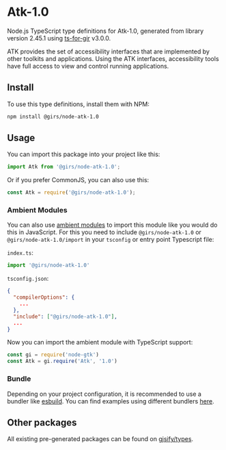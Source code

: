 
# Atk-1.0

Node.js TypeScript type definitions for Atk-1.0, generated from library version 2.45.1 using [ts-for-gir](https://github.com/gjsify/ts-for-gir) v3.0.0.

ATK provides the set of accessibility interfaces that are implemented by other toolkits and applications. Using the ATK interfaces, accessibility tools have full access to view and control running applications.

## Install

To use this type definitions, install them with NPM:
```bash
npm install @girs/node-atk-1.0
```

## Usage

You can import this package into your project like this:
```ts
import Atk from '@girs/node-atk-1.0';
```

Or if you prefer CommonJS, you can also use this:
```ts
const Atk = require('@girs/node-atk-1.0');
```

### Ambient Modules

You can also use [ambient modules](https://github.com/gjsify/ts-for-gir/tree/main/packages/cli#ambient-modules) to import this module like you would do this in JavaScript.
For this you need to include `@girs/node-atk-1.0` or `@girs/node-atk-1.0/import` in your `tsconfig` or entry point Typescript file:

`index.ts`:
```ts
import '@girs/node-atk-1.0'
```

`tsconfig.json`:
```json
{
  "compilerOptions": {
    ...
  },
  "include": ["@girs/node-atk-1.0"],
  ...
}
```

Now you can import the ambient module with TypeScript support: 

```ts
const gi = require('node-gtk')
const Atk = gi.require('Atk', '1.0')
```


### Bundle

Depending on your project configuration, it is recommended to use a bundler like [esbuild](https://esbuild.github.io/). You can find examples using different bundlers [here](https://github.com/gjsify/ts-for-gir/tree/main/examples).

## Other packages

All existing pre-generated packages can be found on [gjsify/types](https://github.com/gjsify/types).

